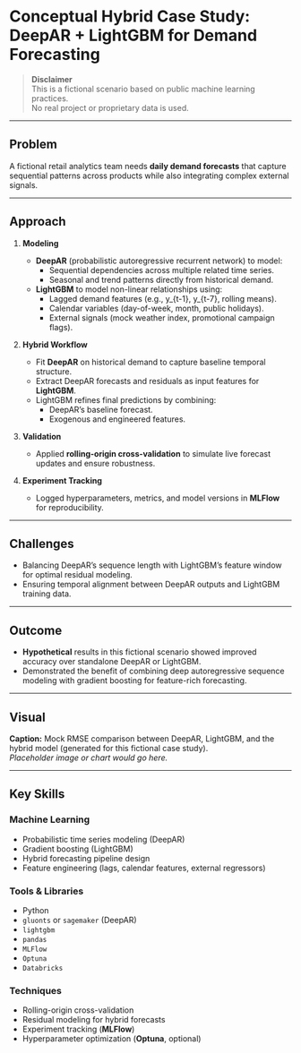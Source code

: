 # Conceptual Hybrid Case Study: DeepAR + LightGBM for Demand Forecasting

> **Disclaimer**  
> This is a fictional scenario based on public machine learning practices.  
> No real project or proprietary data is used.

---

## Problem
A fictional retail analytics team needs **daily demand forecasts** that capture sequential patterns across products while also integrating complex external signals.

---

## Approach
1. **Modeling**
   - **DeepAR** (probabilistic autoregressive recurrent network) to model:
     - Sequential dependencies across multiple related time series.
     - Seasonal and trend patterns directly from historical demand.
   - **LightGBM** to model non-linear relationships using:
     - Lagged demand features (e.g., y_{t-1}, y_{t-7}, rolling means).
     - Calendar variables (day-of-week, month, public holidays).
     - External signals (mock weather index, promotional campaign flags).

2. **Hybrid Workflow**
   - Fit **DeepAR** on historical demand to capture baseline temporal structure.
   - Extract DeepAR forecasts and residuals as input features for **LightGBM**.
   - LightGBM refines final predictions by combining:
     - DeepAR’s baseline forecast.
     - Exogenous and engineered features.

3. **Validation**
   - Applied **rolling-origin cross-validation** to simulate live forecast updates and ensure robustness.

4. **Experiment Tracking**
   - Logged hyperparameters, metrics, and model versions in **MLFlow** for reproducibility.

---

## Challenges
- Balancing DeepAR’s sequence length with LightGBM’s feature window for optimal residual modeling.
- Ensuring temporal alignment between DeepAR outputs and LightGBM training data.

---

## Outcome
- **Hypothetical** results in this fictional scenario showed improved accuracy over standalone DeepAR or LightGBM.
- Demonstrated the benefit of combining deep autoregressive sequence modeling with gradient boosting for feature-rich forecasting.

---

## Visual
**Caption:** Mock RMSE comparison between DeepAR, LightGBM, and the hybrid model (generated for this fictional case study).  
*Placeholder image or chart would go here.*

---

## Key Skills

### Machine Learning
- Probabilistic time series modeling (DeepAR)
- Gradient boosting (LightGBM)
- Hybrid forecasting pipeline design
- Feature engineering (lags, calendar features, external regressors)

### Tools & Libraries
- Python  
- `gluonts` or `sagemaker` (DeepAR)  
- `lightgbm`  
- `pandas`  
- `MLFlow`
- `Optuna`
- `Databricks`  

### Techniques
- Rolling-origin cross-validation  
- Residual modeling for hybrid forecasts  
- Experiment tracking (**MLFlow**)  
- Hyperparameter optimization (**Optuna**, optional)
